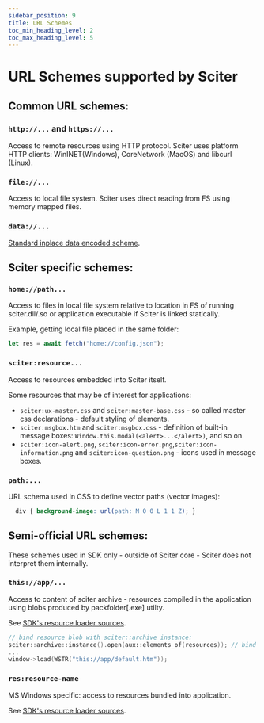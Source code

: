 ```yaml
---
sidebar_position: 9
title: URL Schemes
toc_min_heading_level: 2
toc_max_heading_level: 5
---
```


# URL Schemes supported by Sciter

## Common URL schemes:

### `http://...` and `https://...`

Access to remote resources using HTTP protocol. Sciter uses platform HTTP clients: WinINET(Windows), CoreNetwork (MacOS) and libcurl (Linux).  

### `file://...`

Access to local file system. Sciter uses direct reading from FS using memory mapped files.  

### `data://...`

[Standard inplace data encoded scheme](https://developer.mozilla.org/en-US/docs/Web/HTTP/Basics_of_HTTP/Data_URIs). 

## Sciter specific schemes:

### `home://path...`

Access to files in local file system relative to location in FS of running sciter.dll/.so or application executable if Sciter is linked statically.

Example, getting local file placed in the same folder:
```js
let res = await fetch("home://config.json");
```

### `sciter:resource...`

Access to resources embedded into Sciter itself. 

Some resources that may be of interest for applications:

* `sciter:ux-master.css` and `sciter:master-base.css`  - so called master css declarations - default styling of elements.
* `sciter:msgbox.htm` and `sciter:msgbox.css`  - definition of built-in message boxes: `Window.this.modal(<alert>...</alert>)`, and so on.
* `sciter:icon-alert.png`, `sciter:icon-error.png`,`sciter:icon-information.png` and `sciter:icon-question.png` - icons used in message boxes.

### `path:...`

URL schema used in CSS to define vector paths (vector images):

```CSS
  div { background-image: url(path: M 0 0 L 1 1 Z); }
```

## Semi-official URL schemes:

 These schemes used in SDK only - outside of Sciter core - Sciter does not interpret them internally.

### `this://app/...`

Access to content of sciter archive - resources compiled in the application using blobs produced by packfolder[.exe] utilty.

See [SDK's resource loader sources](https://gitlab.com/c-smile/sciter-js-sdk/blob/main/include/sciter-x-host-callback.h#L149).

```C++
// bind resource blob with sciter::archive instance:
sciter::archive::instance().open(aux::elements_of(resources)); // bind resources[] (defined in "resources.cpp") with the archive
...
window->load(WSTR("this://app/default.htm"));
```

### `res:resource-name`

MS Windows specific: access to resources bundled into application. 

See [SDK's resource loader sources](https://gitlab.com/c-smile/sciter-js-sdk/blob/main/include/sciter-x-host-callback.h#L134).